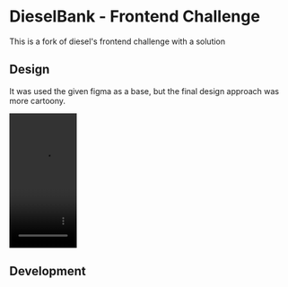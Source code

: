 # DieselBank - Frontend Challenge

This is a fork of diesel's frontend challenge with a solution

## Design

It was used the given figma as a base, but the final design approach was more cartoony.

<video width="120" height="240" autoplay>
  <source src="docs/samples/mobile01.mov">
</video>

## Development
